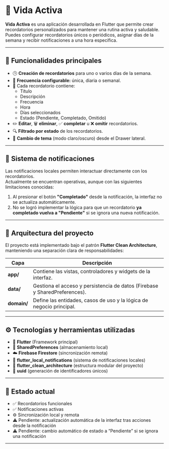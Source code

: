 # 💪 Vida Activa

**Vida Activa** es una aplicación desarrollada en Flutter que permite crear recordatorios personalizados para mantener una rutina activa y saludable.  
Puedes configurar recordatorios únicos o periódicos, asignar días de la semana y recibir notificaciones a una hora específica.

---

## 🧠 Funcionalidades principales

- 🕒 **Creación de recordatorios** para uno o varios días de la semana.  
- 🔁 **Frecuencia configurable:** única, diaria o semanal.  
- 📝 Cada recordatorio contiene:
  - Título  
  - Descripción  
  - Frecuencia  
  - Hora  
  - Días seleccionados  
  - Estado (Pendiente, Completado, Omitido)
- ✏️ **Editar**, 🗑️ **eliminar**, ✅ **completar** u ❌ **omitir** recordatorios.
- 🔍 **Filtrado por estado** de los recordatorios.
- 🌙 **Cambio de tema** (modo claro/oscuro) desde el Drawer lateral.

---

## 🔔 Sistema de notificaciones

Las notificaciones locales permiten interactuar directamente con los recordatorios.  
Actualmente se encuentran operativas, aunque con las siguientes limitaciones conocidas:

1. Al presionar el botón **"Completado"** desde la notificación, la interfaz no se actualiza automáticamente.  
2. No se logró implementar la lógica para que un recordatorio **ya completado vuelva a "Pendiente"** si se ignora una nueva notificación.

---

## 🧩 Arquitectura del proyecto

El proyecto está implementado bajo el patrón **Flutter Clean Architecture**, manteniendo una separación clara de responsabilidades:

| Capa | Descripción |
|------|--------------|
| **app/** | Contiene las vistas, controladores y widgets de la interfaz. |
| **data/** | Gestiona el acceso y persistencia de datos (Firebase y SharedPreferences). |
| **domain/** | Define las entidades, casos de uso y la lógica de negocio principal. |

---

## ⚙️ Tecnologías y herramientas utilizadas

- 🧱 **Flutter** (Framework principal)  
- 💾 **SharedPreferences** (almacenamiento local)  
- ☁️ **Firebase Firestore** (sincronización remota)  
- 🔔 **flutter_local_notifications** (sistema de notificaciones locales)  
- 🧭 **flutter_clean_architecture** (estructura modular del proyecto)  
- 🪪 **uuid** (generación de identificadores únicos)

---

## 🚀 Estado actual

- ✅ Recordatorios funcionales  
- ✅ Notificaciones activas  
- ⚙️ Sincronización local y remota  
- ⚠️ Pendiente: actualización automática de la interfaz tras acciones desde la notificación  
- ⚠️ Pendiente: cambio automático de estado a “Pendiente” si se ignora una notificación

---

